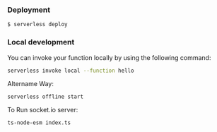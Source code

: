 

### Deployment

```
$ serverless deploy
```


### Local development

You can invoke your function locally by using the following command:

```bash
serverless invoke local --function hello
```

Altername Way:

```
serverless offline start
```

To Run socket.io server:
```
ts-node-esm index.ts
```
